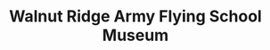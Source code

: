 ---
layout: repo
title: "Walnut Ridge Army Flying School Museum"
id: 1721
permalink: repos/1721/
---